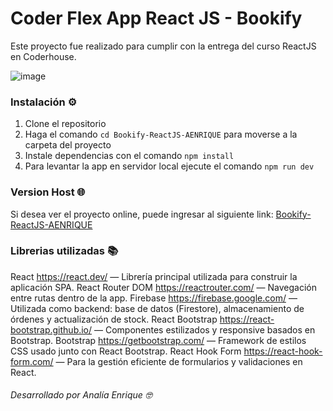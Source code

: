 # Coder Flex App React JS - Bookify

Este proyecto fue realizado para cumplir con la entrega del curso ReactJS en Coderhouse.

![image](/public/BookifyReadMe.png) 

### Instalación ⚙️

1. Clone el repositorio
2. Haga el comando `cd Bookify-ReactJS-AENRIQUE` para moverse a la carpeta del proyecto
3. Instale dependencias con el comando `npm install`
4. Para levantar la app en servidor local ejecute el comando `npm run dev`

### Version Host 🌐

Si desea ver el proyecto online, puede ingresar al siguiente link: [Bookify-ReactJS-AENRIQUE](https://bookify.vercel.app/)

### Librerias utilizadas 📚

React https://react.dev/ — Librería principal utilizada para construir la aplicación SPA.
React Router DOM https://reactrouter.com/ — Navegación entre rutas dentro de la app.
Firebase https://firebase.google.com/ — Utilizada como backend: base de datos (Firestore), almacenamiento de órdenes y actualización de stock.
React Bootstrap https://react-bootstrap.github.io/ — Componentes estilizados y responsive basados en Bootstrap.
Bootstrap https://getbootstrap.com/ — Framework de estilos CSS usado junto con React Bootstrap.
React Hook Form https://react-hook-form.com/ — Para la gestión eficiente de formularios y validaciones en React.





###### Desarrollado por Analía Enrique 🤓

